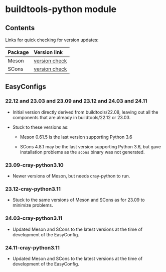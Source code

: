 # buildtools-python module

## Contents

Links for quick checking for version updates:

| Package    | Version link |
|:-----------|:-------------|
| Meson      | [version check](https://pypi.org/project/meson/#history) |
| SCons      | [version check](https://pypi.org/project/SCons/#history) |


## EasyConfigs

### 22.12 and 23.03 and 23.09 and 23.12 and 24.03 and 24.11

-   Initial version directly derived from buildtools/22.08, leaving out all the
    components that are already in buildtools/22.12 or 23.03.
    
-   Stuck to these versions as:

    -   Meson 0.61.5 is the last version supporting Python 3.6
    
    -   SCons 4.8.1 may be the last version supporting Python 3.6, but
        gave installation problems as the `scons` binary was not generated.


### 23.09-cray-python3.10

-   Newer versions of Meson, but needs cray-python to run.


### 23.12-cray-python3.11

-   Stuck to the same versions of Meson and SCons as for 23.09 to minimize problems.


### 24.03-cray-python3.11

-   Updated Meson and SCons to the latest versions at the time of development of the
    EasyConfig.


### 24.11-cray-python3.11

-   Updated Meson and SCons to the latest versions at the time of development of the
    EasyConfig.
